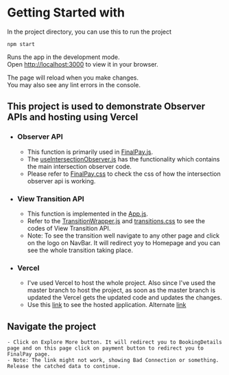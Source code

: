 # Getting Started with

In the project directory, you can use this to run the project

`npm start`

Runs the app in the development mode.\
Open [http://localhost:3000](http://localhost:3000) to view it in your browser.

The page will reload when you make changes.\
You may also see any lint errors in the console.

## This project is used to demonstrate Observer APIs and hosting using Vercel

- ### Observer API
    - This function is primarily used in [FinalPay.js](./src/FinalPay.js).
    - The [useIntersectionObserver.js](./src/useIntersectionObserver.js) has the functionality which contains the main intersection observer code.
    - Please refer to [FinalPay.css](./src/FinalPay.css) to check the css of how the intersection observer api is working. 

- ### View Transition API
    - This function is implemented in the [App.js](./src/App.js). 
    - Refer to the [TransitionWrapper.js](./src/TransitionWrapper.js) and [transitions.css](./src/transitions.css) to see the codes of View Transition API. 
    - Note: To see the transition well navigate to any other page and click on the logo on NavBar. It will redirect yoy to Homepage and you can see the whole transition taking place. 

- ### Vercel
    - I've used Vercel to host the whole project. Also since I've used the master branch to host the project, as soon as the master branch is updated the Vercel gets the updated code and updates the changes.
    - Use this [link](https://hotelbooking-woad-ten.vercel.app/) to see the hosted application.
    Alternate [link](https://hotelbooking-npm-shubhams-projects.vercel.app/)

## Navigate the project 
    - Click on Explore More button. It will redirect you to BookingDetails page and on this page click on payment button to redirect you to FinalPay page. 
    - Note: The link might not work, showing Bad Connection or something. Release the catched data to continue.